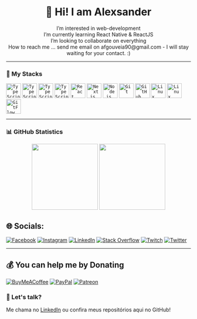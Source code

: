 <h1 align="center">👋 Hi! I am Alexsander</h1>

<p align="center">
 I’m interested in web-development <br>I’m currently learning React Native & ReactJS<br>I’m looking to collaborate on everything<br>How to reach me ... send me email on afgouveia90@gmail.com - I will stay waiting for your contact. :) 
</p>

---

### 🚀 My Stacks

<code><img width="40px" src="https://cdn.jsdelivr.net/gh/devicons/devicon/icons/kotlin/kotlin-original.svg" title="TypeScript"/></code>
<code><img width="40px" src="https://cdn.jsdelivr.net/gh/devicons/devicon/icons/java/java-original.svg" title="TypeScript"/></code>
<code><img width="40px" src="https://cdn.jsdelivr.net/gh/devicons/devicon/icons/jetpackcompose/jetpackcompose-original.svg" title="TypeScript"/></code>
<code><img width="40px" src="https://cdn.jsdelivr.net/gh/devicons/devicon/icons/typescript/typescript-original.svg" title="TypeScript"/></code>
<code><img width="40px" src="https://cdn.jsdelivr.net/gh/devicons/devicon/icons/react/react-original.svg" title="React"/></code>
<code><img width="40px" src="https://cdn.jsdelivr.net/gh/devicons/devicon/icons/nextjs/nextjs-original.svg" title="Next.js"/></code>
<code><img width="40px" src="https://cdn.jsdelivr.net/gh/devicons/devicon/icons/nodejs/nodejs-original.svg" title="Node.js"/></code>
<code><img width="40px" src="https://cdn.jsdelivr.net/gh/devicons/devicon/icons/git/git-original.svg" title="Git"/></code>
<code><img width="40px" src="https://cdn.jsdelivr.net/gh/devicons/devicon/icons/github/github-original.svg" title="GitHub"/></code>
<code><img width="40px" src="https://cdn.jsdelivr.net/gh/devicons/devicon/icons/linux/linux-original.svg" title="Linux"/></code>
<code><img width="40px" src="https://cdn.jsdelivr.net/gh/devicons/devicon/icons/windows11/windows11-original.svg" title="Linux"/></code>
<code><img width="40px" src="https://img.icons8.com/ios-filled/50/000000/git.png" title="GitFlow"/></code>

---

### 📊 GitHub Statistics

<div align="center">
  <img height="180em" src="https://github-readme-stats.vercel.app/api?username=alexsanderfer&show_icons=true&theme=transparent&count_private=true" />
  <img height="180em" src="https://github-readme-stats.vercel.app/api/top-langs/?username=alexsanderfer&layout=compact&langs_count=7&theme=transparent"/>
</div>


## 🌐 Socials:
[![Facebook](https://img.shields.io/badge/Facebook-%231877F2.svg?logo=Facebook&logoColor=white)](https://www.facebook.com/AlexsanderFGouveia) [![Instagram](https://img.shields.io/badge/Instagram-%23E4405F.svg?logo=Instagram&logoColor=white)](https://instagram.com/_alexsanderfer) [![LinkedIn](https://img.shields.io/badge/LinkedIn-%230077B5.svg?logo=linkedin&logoColor=white)](https://linkedin.com/in/https://www.linkedin.com/in/alexsanderfer/)  [![Stack Overflow](https://img.shields.io/badge/-Stackoverflow-FE7A16?logo=stack-overflow&logoColor=white)](https://stackoverflow.com/users/alexsander-fernandes) [![Twitch](https://img.shields.io/badge/Twitch-%239146FF.svg?logo=Twitch&logoColor=white)](https://twitch.tv/nohzgul) [![Twitter](https://img.shields.io/badge/Twitter-%231DA1F2.svg?logo=Twitter&logoColor=white)](https://twitter.com/@_alexsanderfer)

---

## 💰 You can help me by Donating
[![BuyMeACoffee](https://img.shields.io/badge/Buy%20Me%20a%20Coffee-ffdd00?style=for-the-badge&logo=buy-me-a-coffee&logoColor=black)](https://buymeacoffee.com/alexsanderfer) [![PayPal](https://img.shields.io/badge/PayPal-00457C?style=for-the-badge&logo=paypal&logoColor=white)](https://paypal.me/@AlexsanderF) [![Patreon](https://img.shields.io/badge/Patreon-F96854?style=for-the-badge&logo=patreon&logoColor=white)](https://patreon.com/alexsanderfer)


### 💬 Let's talk?

Me chama no [LinkedIn](https://linkedin.com/in/https://www.linkedin.com/in/alexsanderfer/) ou confira meus repositórios aqui no GitHub!
